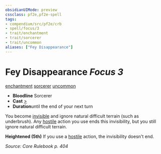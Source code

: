 ```yaml
---
obsidianUIMode: preview
cssclass: pf2e,pf2e-spell
tags:
- compendium/src/pf2e/crb
- spell/focus/3
- trait/enchantment
- trait/sorcerer
- trait/uncommon
aliases: ["Fey Disappearance"]
---
```

# Fey Disappearance *Focus 3*   
[enchantment](/rules/traits/enchantment.md)  [sorcerer](/rules/traits/sorcerer.md)  [uncommon](/rules/traits/uncommon.md)  

- **Bloodline** Sorcerer
- **Cast** [>](/rules/core-rulebook/chapter-9-playing-the-game.md#Actions "Single Action") 
- **Duration**until the end of your next turn

You become [invisible](/rules/conditions.md#Invisible) and ignore natural difficult terrain (such as underbrush). Any [hostile](/rules/conditions.md#Hostile) action you use ends this invisibility, but you still ignore natural difficult terrain.

**Heightened (5th)** If you use a [hostile](/rules/conditions.md#Hostile) action, the invisibility doesn't end.

*Source: Core Rulebook p. 404*